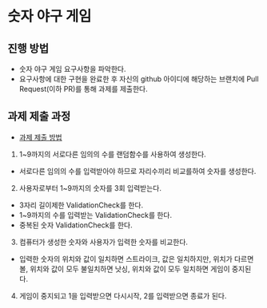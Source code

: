 # 숫자 야구 게임
## 진행 방법
* 숫자 야구 게임 요구사항을 파악한다.
* 요구사항에 대한 구현을 완료한 후 자신의 github 아이디에 해당하는 브랜치에 Pull Request(이하 PR)를 통해 과제를 제출한다.

## 과제 제출 과정
* [과제 제출 방법](https://github.com/next-step/nextstep-docs/tree/master/precourse)
1. 1~9까지의 서로다른 임의의 수를 랜덤함수를 사용하여 생성한다.
 - 서로다른 임의의 수를 입력받아야 하므로 자리수끼리 비교를하여 숫자를 생성한다.

2. 사용자로부터 1~9까지의 숫자를 3회 입력받는다.
 - 3자리 길이제한 ValidationCheck를 한다.
 - 1~9까지의 수를 입력받는 ValidationCheck를 한다.
 - 중복된 숫자 ValidationCheck를 한다.

3. 컴퓨터가 생성한 숫자와 사용자가 입력한 숫자를 비교한다.
 - 입력한 숫자의 위치와 값이 일치하면 스트라이크, 값은 일치하지만, 위치가 다르면 볼,
   위치와 값이 모두 불일치하면 낫싱, 위치와 값이 모두 일치하면 게임이 중지된다.

4. 게임이 중지되고 1을 입력받으면 다시시작, 2를 입력받으면 종료가 된다.